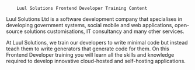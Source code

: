 		Luul Solutions Frontend Developer Training Content

Luul Solutions Ltd is a software development company that specialises in developing government systems, social mobile and web applications, open-source solutions customisations, IT consultancy and many other services.


At Luul Solutions, we train our developers to write minimal code but instead teach them to write generators that generate code for them.  On this Frontend Developer training you will learn all the skills and knowledge required to develop innovative cloud-hosted and self-hosting applications.




